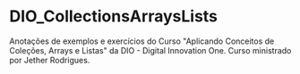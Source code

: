# DIO_CollectionsArraysLists
Anotações de exemplos e exercícios do Curso "Aplicando Conceitos de Coleções, Arrays e Listas" da DIO - Digital Innovation One. Curso ministrado por Jether Rodrigues.

